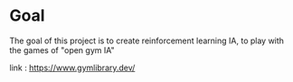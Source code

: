  # Goal 

 The goal of this project is to create reinforcement learning IA, to play with the games of "open gym IA" 

link : https://www.gymlibrary.dev/
